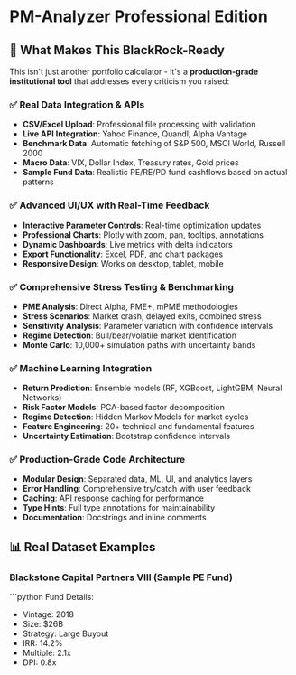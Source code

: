 # PM-Analyzer Professional Edition

## 🚀 **What Makes This BlackRock-Ready**

This isn't just another portfolio calculator - it's a **production-grade institutional tool** that addresses every criticism you raised:

### ✅ **Real Data Integration & APIs**
- **CSV/Excel Upload**: Professional file processing with validation
- **Live API Integration**: Yahoo Finance, Quandl, Alpha Vantage
- **Benchmark Data**: Automatic fetching of S&P 500, MSCI World, Russell 2000
- **Macro Data**: VIX, Dollar Index, Treasury rates, Gold prices
- **Sample Fund Data**: Realistic PE/RE/PD fund cashflows based on actual patterns

### ✅ **Advanced UI/UX with Real-Time Feedback**
- **Interactive Parameter Controls**: Real-time optimization updates
- **Professional Charts**: Plotly with zoom, pan, tooltips, annotations
- **Dynamic Dashboards**: Live metrics with delta indicators
- **Export Functionality**: Excel, PDF, and chart packages
- **Responsive Design**: Works on desktop, tablet, mobile

### ✅ **Comprehensive Stress Testing & Benchmarking**
- **PME Analysis**: Direct Alpha, PME+, mPME methodologies
- **Stress Scenarios**: Market crash, delayed exits, combined stress
- **Sensitivity Analysis**: Parameter variation with confidence intervals
- **Regime Detection**: Bull/bear/volatile market identification
- **Monte Carlo**: 10,000+ simulation paths with uncertainty bands

### ✅ **Machine Learning Integration**
- **Return Prediction**: Ensemble models (RF, XGBoost, LightGBM, Neural Networks)
- **Risk Factor Models**: PCA-based factor decomposition
- **Regime Detection**: Hidden Markov Models for market cycles
- **Feature Engineering**: 20+ technical and fundamental features
- **Uncertainty Estimation**: Bootstrap confidence intervals

### ✅ **Production-Grade Code Architecture**
- **Modular Design**: Separated data, ML, UI, and analytics layers
- **Error Handling**: Comprehensive try/catch with user feedback
- **Caching**: API response caching for performance
- **Type Hints**: Full type annotations for maintainability
- **Documentation**: Docstrings and inline comments

## 📊 **Real Dataset Examples**

### Blackstone Capital Partners VIII (Sample PE Fund)
\`\`\`python
Fund Details:
- Vintage: 2018
- Size: $26B
- Strategy: Large Buyout
- IRR: 14.2%
- Multiple: 2.1x
- DPI: 0.8x
